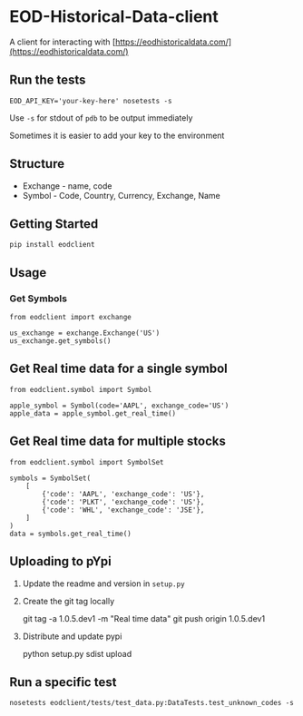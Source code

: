 # EOD-Historical-Data-client

A client for interacting with [https://eodhistoricaldata.com/](https://eodhistoricaldata.com/)

## Run the tests

    EOD_API_KEY='your-key-here' nosetests -s

Use `-s` for stdout of `pdb` to be output immediately

Sometimes it is easier to add your key to the environment

## Structure

* Exchange - name, code
* Symbol - Code, Country, Currency, Exchange, Name

## Getting Started

    pip install eodclient

## Usage

### Get Symbols

    from eodclient import exchange

    us_exchange = exchange.Exchange('US')
    us_exchange.get_symbols()

## Get Real time data for a single symbol

    from eodclient.symbol import Symbol

    apple_symbol = Symbol(code='AAPL', exchange_code='US')
    apple_data = apple_symbol.get_real_time()

## Get Real time data for multiple stocks

    from eodclient.symbol import SymbolSet

    symbols = SymbolSet(
        [
            {'code': 'AAPL', 'exchange_code': 'US'},
            {'code': 'PLKT', 'exchange_code': 'US'},
            {'code': 'WHL', 'exchange_code': 'JSE'},
        ]
    )
    data = symbols.get_real_time()

## Uploading to pYpi

1. Update the readme and version in `setup.py`

2. Create the git tag locally

    git tag -a 1.0.5.dev1 -m "Real time data"
    git push origin 1.0.5.dev1

3. Distribute and update pypi

    python setup.py sdist upload

## Run a specific test

    nosetests eodclient/tests/test_data.py:DataTests.test_unknown_codes -s
